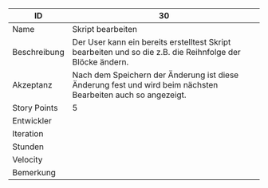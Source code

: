 | ID         |30|
|-|-|
|Name        | Skript bearbeiten |
|Beschreibung| Der User kann ein bereits erstelltest Skript bearbeiten und so die z.B. die Reihnfolge der Blöcke ändern. |
|Akzeptanz   | Nach dem Speichern der Änderung ist diese Änderung fest und wird beim nächsten Bearbeiten auch so angezeigt. |
|Story Points|5|
|Entwickler  ||
|Iteration   ||
|Stunden     ||
|Velocity    ||
|Bemerkung   ||
